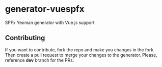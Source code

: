# generator-vuespfx
SPFx Yeoman generator with Vue.js support

## Contributing
If you want to contribute, fork the repo and make you changes in the fork.
Then create a pull request to merge your changes to the generator.
Please, reference **dev** branch for the PRs.
